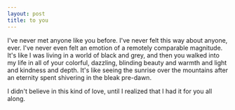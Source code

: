 ```yaml
---
layout: post
title: to you
---
```


I've never met anyone like you before. I've never felt this way about anyone, ever.
I've never even felt an emotion of a remotely comparable magnitude. It's like I was
living in a world of black and grey, and then you walked into my life in all of your
colorful, dazzling, blinding beauty and warmth and light and kindness and depth. It's
like seeing the sunrise over the mountains after an eternity spent shivering in
the bleak pre-dawn.

I didn't believe in this kind of love, until I realized that I had it for you all along.


